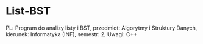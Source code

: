 # List-BST
PL: Program do analizy listy i BST, przedmiot: Algorytmy i Struktury Danych, kierunek: Informatyka (INF), semestr: 2, Uwagi: C++
